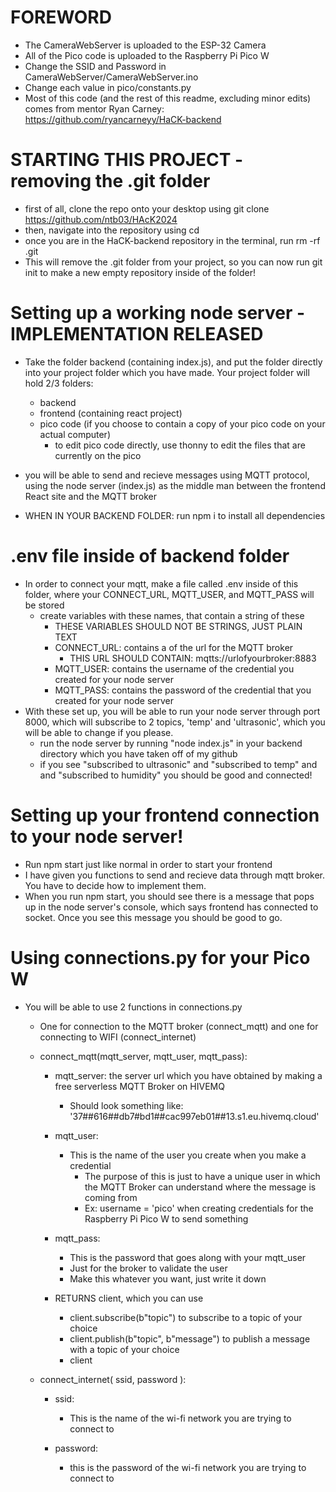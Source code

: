 # FOREWORD
- The CameraWebServer is uploaded to the ESP-32 Camera
- All of the Pico code is uploaded to the Raspberry Pi Pico W
- Change the SSID and Password in CameraWebServer/CameraWebServer.ino
- Change each value in pico/constants.py
- Most of this code (and the rest of this readme, excluding minor edits) comes from mentor Ryan Carney: https://github.com/ryancarneyy/HaCK-backend


# STARTING THIS PROJECT - removing the .git folder

- first of all, clone the repo onto your desktop using
    git clone https://github.com/ntb03/HAcK2024
-  then, navigate into the repository using cd
- once you are in the HaCK-backend repository in the terminal, run
     rm -rf .git
- This will remove the .git folder from your project, so you can now run 
    git init to make a new empty repository inside of the folder!

# Setting up a working node server - IMPLEMENTATION RELEASED


- Take the folder backend (containing index.js), and put the folder directly into your project folder which you have made. Your project folder will hold 2/3 folders: 
    - backend
    - frontend (containing react project)
    - pico code (if you choose to contain a copy of your pico code on your actual computer)
        - to edit pico code directly, use thonny to edit the files that are currently on the pico

- you will be able to send and recieve messages using MQTT protocol, using the node server (index.js) as the middle man between the frontend React site and the MQTT broker
- WHEN IN YOUR BACKEND FOLDER: run npm i to install all dependencies

# .env file inside of backend folder

- In order to connect your mqtt, make a file called .env inside of this folder, where your CONNECT_URL, MQTT_USER, and MQTT_PASS will be stored
    - create variables with these names, that contain a string of these
        - THESE VARIABLES SHOULD NOT BE STRINGS, JUST PLAIN TEXT
        - CONNECT_URL: contains a of the url for the MQTT broker
            - THIS URL SHOULD CONTAIN: mqtts://urlofyourbroker:8883
        - MQTT_USER: contains the username of the credential you created for your node server
        - MQTT_PASS: contains the password of the credential that you created for your node server
- With these set up, you will be able to run your node server through port 8000, which will subscribe to 2 topics, 'temp' and 'ultrasonic', which you will be able to change if you please.
    - run the node server by running 
        "node index.js" in your backend directory which you have taken off of my github
    - if you see  "subscribed to ultrasonic" and "subscribed to temp" and and "subscribed to humidity" you should be good and connected! 




# Setting up your frontend connection to your node server!

- Run npm start just like normal in order to start your frontend
- I have given you functions to send and recieve data through mqtt broker. You have to decide how to implement them.
- When you run npm start, you should see there is a message that pops up in the node server's console, which says frontend has connected to socket. Once you see this message you should be good to go.

# Using connections.py for your Pico W

- You will be able to use 2 functions in connections.py
    - One for connection to the MQTT broker (connect_mqtt) and one for connecting to WIFI (connect_internet)

    - connect_mqtt(mqtt_server, mqtt_user, mqtt_pass):

        - mqtt_server: the server url which you have obtained by making a free serverless MQTT Broker on HIVEMQ
            - Should look something like: '37##616##db7#bd1##cac997eb01##13.s1.eu.hivemq.cloud'

        - mqtt_user:
            - This is the name of the user you create when you make a credential
                - The purpose of this is just to have a unique user in which the MQTT Broker can understand where the message is coming from 
                - Ex: username = 'pico' when creating credentials for the Raspberry Pi Pico W to send something

        - mqtt_pass:
            - This is the password that goes along with your mqtt_user
            - Just for the broker to validate the user
            - Make this whatever you want, just write it down

        - RETURNS client, which you can use 
            - client.subscribe(b"topic") to subscribe to a topic of your choice
            - client.publish(b"topic", b"message") to publish a message with a topic of your choice
            - client

    - connect_internet( ssid, password ):
        
        - ssid: 
            - This is the name of the wi-fi network you are trying to connect to

        - password:
            - this is the password of the wi-fi network you are trying to connect to


    
